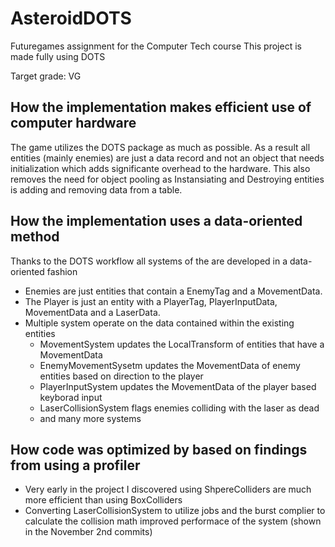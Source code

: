 # AsteroidDOTS
 Futuregames assignment for the Computer Tech course
 This project is made fully using DOTS

 Target grade: VG

 ## How the implementation makes efficient use of computer hardware
 
 The game utilizes the DOTS package as much as possible. As a result all entities (mainly enemies) are just a data record and not an object that needs initialization which adds significante overhead to the hardware.
 This also removes the need for object pooling as Instansiating and Destroying entities is adding and removing data from a table.

 ## How the implementation uses a data-oriented method
 
 Thanks to the DOTS workflow all systems of the are developed in a data-oriented fashion
 - Enemies are just entities that contain a EnemyTag and a MovementData.
 - The Player is just an entity with a PlayerTag, PlayerInputData, MovementData and a LaserData.
 - Multiple system operate on the data contained within the existing entities
   - MovementSystem updates the LocalTransform of entities that have a MovementData
   - EnemyMovementSysetm updates the MovementData of enemy entities based on direction to the player
   - PlayerInputSystem updates the MovementData of the player based keyborad input
   - LaserCollisionSystem flags enemies colliding with the laser as dead
   - and many more systems

 ## How code was optimized by based on findings from using a profiler

- Very early in the project I discovered using ShpereColliders are much more efficient than using BoxColliders
- Converting LaserCollisionSystem to utilize jobs and the burst complier to calculate the collision math improved performace of the system (shown in the November 2nd commits)
